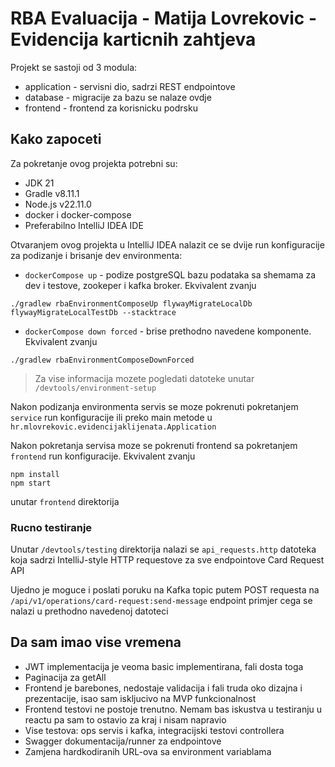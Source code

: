 # RBA Evaluacija - Matija Lovrekovic - Evidencija karticnih zahtjeva

Projekt se sastoji od 3 modula:
- application - servisni dio, sadrzi REST endpointove
- database - migracije za bazu se nalaze ovdje
- frontend - frontend za korisnicku podrsku

## Kako zapoceti
Za pokretanje ovog projekta potrebni su:
- JDK 21
- Gradle v8.11.1
- Node.js v22.11.0
- docker i docker-compose
- Preferabilno IntelliJ IDEA IDE

Otvaranjem ovog projekta u IntelliJ IDEA nalazit ce se dvije run konfiguracije za podizanje i brisanje dev environmenta:
 - `dockerCompose up` - podize postgreSQL bazu podataka sa shemama za dev i testove, zookeper i kafka broker. Ekvivalent zvanju  
```
./gradlew rbaEnvironmentComposeUp flywayMigrateLocalDb flywayMigrateLocalTestDb --stacktrace
```
 - `dockerCompose down forced` - brise prethodno navedene komponente. Ekvivalent zvanju
```
./gradlew rbaEnvironmentComposeDownForced
```

> Za vise informacija mozete pogledati datoteke unutar `/devtools/environment-setup`

Nakon podizanja environmenta servis se moze pokrenuti pokretanjem `service` run konfiguracije ili
preko main metode u `hr.mlovrekovic.evidencijaklijenata.Application`

Nakon pokretanja servisa moze se pokrenuti frontend sa pokretanjem `frontend` run konfiguracije. Ekvivalent zvanju
```
npm install
npm start
```
unutar `frontend` direktorija

### Rucno testiranje

Unutar `/devtools/testing` direktorija nalazi se `api_requests.http` datoteka koja sadrzi IntelliJ-style HTTP requestove
za sve endpointove Card Request API

Ujedno je moguce i poslati poruku na Kafka topic putem POST requesta
na `/api/v1/operations/card-request:send-message` endpoint primjer cega se nalazi u prethodno navedenoj datoteci

## Da sam imao vise vremena
* JWT implementacija je veoma basic implementirana, fali dosta toga
* Paginacija za getAll
* Frontend je barebones, nedostaje validacija i fali truda oko dizajna i prezentacije, isao sam iskljucivo na MVP funkcionalnost
* Frontend testovi ne postoje trenutno. Nemam bas iskustva u testiranju u reactu pa sam to ostavio za kraj i nisam napravio
* Vise testova: ops servis i kafka, integracijski testovi controllera
* Swagger dokumentacija/runner za endpointove
* Zamjena hardkodiranih URL-ova sa environment variablama
